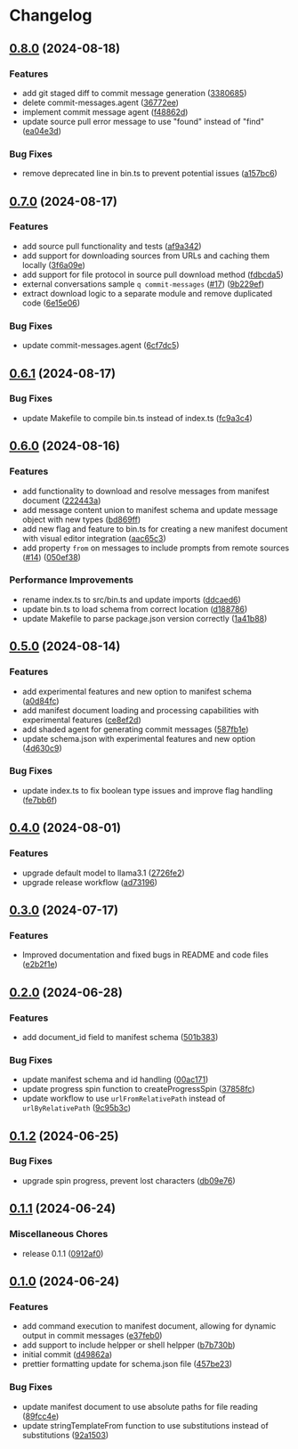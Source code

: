 # Changelog

## [0.8.0](https://github.com/JonDotsoy/cofy/compare/q-v0.7.0...q-v0.8.0) (2024-08-18)


### Features

* add git staged diff to commit message generation ([3380685](https://github.com/JonDotsoy/cofy/commit/33806850c877fbb5cc0ae86f727c8deea59810ff))
* delete commit-messages.agent ([36772ee](https://github.com/JonDotsoy/cofy/commit/36772ee15b73582bf0946425d158385eae75875e))
* implement commit message agent ([f48862d](https://github.com/JonDotsoy/cofy/commit/f48862dcaa81d8b3a7fae9dea1c98c903eea0ea8))
* update source pull error message to use "found" instead of "find" ([ea04e3d](https://github.com/JonDotsoy/cofy/commit/ea04e3d698976616bf087af7c26d797eebfd0230))


### Bug Fixes

* remove deprecated line in bin.ts to prevent potential issues ([a157bc6](https://github.com/JonDotsoy/cofy/commit/a157bc60125c37667a9b02aa9d49ee56e73381a1))

## [0.7.0](https://github.com/JonDotsoy/q-project/compare/q-v0.6.1...q-v0.7.0) (2024-08-17)


### Features

* add source pull functionality and tests ([af9a342](https://github.com/JonDotsoy/q-project/commit/af9a3423bd073e81af01d7f2e5b35d0be62f941e))
* add support for downloading sources from URLs and caching them locally ([3f6a09e](https://github.com/JonDotsoy/q-project/commit/3f6a09e87d98e8bf2c74764e8f2188f458e2c546))
* add support for file protocol in source pull download method ([fdbcda5](https://github.com/JonDotsoy/q-project/commit/fdbcda5d1f84ba8580bf6a33747f134ea1c3fec6))
* external conversations sample `q commit-messages` ([#17](https://github.com/JonDotsoy/q-project/issues/17)) ([9b229ef](https://github.com/JonDotsoy/q-project/commit/9b229ef9c411ab37a872434cfa55ed4ac2563d2d))
* extract download logic to a separate module and remove duplicated code ([6e15e06](https://github.com/JonDotsoy/q-project/commit/6e15e06195f5afd1a04ffb135f7845a75d8a2a01))


### Bug Fixes

* update commit-messages.agent ([6cf7dc5](https://github.com/JonDotsoy/q-project/commit/6cf7dc5841a4b17e935d8feaccd066922ad1be7a))

## [0.6.1](https://github.com/JonDotsoy/q-project/compare/q-v0.6.0...q-v0.6.1) (2024-08-17)


### Bug Fixes

* update Makefile to compile bin.ts instead of index.ts ([fc9a3c4](https://github.com/JonDotsoy/q-project/commit/fc9a3c46d8b14387fe4ace9dfd8cf2a90714d54e))

## [0.6.0](https://github.com/JonDotsoy/q-project/compare/q-v0.5.0...q-v0.6.0) (2024-08-16)


### Features

* add functionality to download and resolve messages from manifest document ([222443a](https://github.com/JonDotsoy/q-project/commit/222443a05a7adc96381a82c27f37e8528a55804d))
* add message content union to manifest schema and update message object with new types ([bd869ff](https://github.com/JonDotsoy/q-project/commit/bd869ff73d1f088d07fa6d56744684874ecf3b8d))
* add new flag and feature to bin.ts for creating a new manifest document with visual editor integration ([aac65c3](https://github.com/JonDotsoy/q-project/commit/aac65c3355a0ee1f331bfba0ab4348b9a85a3605))
* add property `from` on messages to include prompts from remote sources ([#14](https://github.com/JonDotsoy/q-project/issues/14)) ([050ef38](https://github.com/JonDotsoy/q-project/commit/050ef388d91e4256a4a28786d06cb8bb83a9ab44))


### Performance Improvements

* rename index.ts to src/bin.ts and update imports ([ddcaed6](https://github.com/JonDotsoy/q-project/commit/ddcaed633bbb3b08327f1dcbb2a421fcf2eeb1bb))
* update bin.ts to load schema from correct location ([d188786](https://github.com/JonDotsoy/q-project/commit/d188786a4aaf077f8c989e2fdab360054707aa01))
* update Makefile to parse package.json version correctly ([1a41b88](https://github.com/JonDotsoy/q-project/commit/1a41b88312e502a90037f8f0cc8ddabbbbaf97fb))

## [0.5.0](https://github.com/JonDotsoy/q-project/compare/q-v0.4.0...q-v0.5.0) (2024-08-14)


### Features

* add experimental features and new option to manifest schema ([a0d84fc](https://github.com/JonDotsoy/q-project/commit/a0d84fcb1f7960ac132c7eb68c6b3b994e2ff949))
* add manifest document loading and processing capabilities with experimental features ([ce8ef2d](https://github.com/JonDotsoy/q-project/commit/ce8ef2de3d74cd4f79ada8f941b3b92984b10c33))
* add shaded agent for generating commit messages ([587fb1e](https://github.com/JonDotsoy/q-project/commit/587fb1eb808cca5c6cadc0b08ebba6fa054009ef))
* update schema.json with experimental features and new option ([4d630c9](https://github.com/JonDotsoy/q-project/commit/4d630c9d354e1f98e1fe71b80fb22a8f1eca66c6))


### Bug Fixes

* update index.ts to fix boolean type issues and improve flag handling ([fe7bb6f](https://github.com/JonDotsoy/q-project/commit/fe7bb6ffb1cf5ef7abe4815f57355af1f8128859))

## [0.4.0](https://github.com/JonDotsoy/q-project/compare/q-v0.3.0...q-v0.4.0) (2024-08-01)


### Features

* upgrade default model to llama3.1 ([2726fe2](https://github.com/JonDotsoy/q-project/commit/2726fe23997f47575b94d2ce99d58e7e2a79ae8b))
* upgrade release workflow ([ad73196](https://github.com/JonDotsoy/q-project/commit/ad7319653138ae20589e47ece9db3ab6cb90e20f))

## [0.3.0](https://github.com/JonDotsoy/q-project/compare/q-v0.2.0...q-v0.3.0) (2024-07-17)


### Features

* Improved documentation and fixed bugs in README and code files ([e2b2f1e](https://github.com/JonDotsoy/q-project/commit/e2b2f1e21cab555d4e0e0c2991663ee912381147))

## [0.2.0](https://github.com/JonDotsoy/q-project/compare/q-v0.1.2...q-v0.2.0) (2024-06-28)


### Features

* add document_id field to manifest schema ([501b383](https://github.com/JonDotsoy/q-project/commit/501b383ded02b344036e389f13ceabce5052d70d))


### Bug Fixes

* update manifest schema and id handling ([00ac171](https://github.com/JonDotsoy/q-project/commit/00ac171ad7ecd3501d255d7487d911f50ec09e90))
* update progress spin function to createProgressSpin ([37858fc](https://github.com/JonDotsoy/q-project/commit/37858fc8e853d0d2265f5873fec0fb66df6ca2ca))
* update workflow to use `urlFromRelativePath` instead of `urlByRelativePath` ([9c95b3c](https://github.com/JonDotsoy/q-project/commit/9c95b3c35dad2deb59cc43339451f5c8bb1dc4ad))

## [0.1.2](https://github.com/JonDotsoy/q-project/compare/q-v0.1.1...q-v0.1.2) (2024-06-25)


### Bug Fixes

* upgrade spin progress, prevent lost characters ([db09e76](https://github.com/JonDotsoy/q-project/commit/db09e76828f40528ad3112680a7897d6f4193247))

## [0.1.1](https://github.com/JonDotsoy/q-project/compare/q-v0.1.0...q-v0.1.1) (2024-06-24)


### Miscellaneous Chores

* release 0.1.1 ([0912af0](https://github.com/JonDotsoy/q-project/commit/0912af0a15517f3afa9d093aa73ae2bfbdaff998))

## [0.1.0](https://github.com/JonDotsoy/q-project/compare/q-v0.0.1...q-v0.1.0) (2024-06-24)


### Features

* add command execution to manifest document, allowing for dynamic output in commit messages ([e37feb0](https://github.com/JonDotsoy/q-project/commit/e37feb0655b146bd70152776eb8c991ee593aef0))
* add support to include helpper or shell helpper ([b7b730b](https://github.com/JonDotsoy/q-project/commit/b7b730bb3dde3971c925aad74b51da5e470f506e))
* initial commit ([d49862a](https://github.com/JonDotsoy/q-project/commit/d49862a0bc48e1bf752adcb860a64d0ea8026d59))
* prettier formatting update for schema.json file ([457be23](https://github.com/JonDotsoy/q-project/commit/457be2347db08a46fc74a73db7cbf48a5b197d35))


### Bug Fixes

* update manifest document to use absolute paths for file reading ([89fcc4e](https://github.com/JonDotsoy/q-project/commit/89fcc4effd923c7edbbb51b5930fddb13f7232cd))
* update stringTemplateFrom function to use substitutions instead of substitutions ([92a1503](https://github.com/JonDotsoy/q-project/commit/92a1503bc291b5a5ae750c4c26ecbf5c39b8817a))
